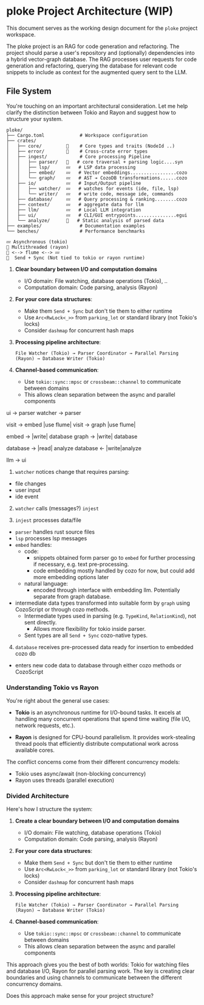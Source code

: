 # ploke Project Architecture (WIP)
This document serves as the working design document for the `ploke` project workspace.

The ploke project is an RAG for code generation and refactoring. The project
should parse a user's repository and (optionally) dependencies into a hybrid
vector-graph database. The RAG processes user requests for code generation and
refactoring, querying the database for relevant code snippets to include as
context for the augmented query sent to the LLM. 

## File System

You're touching on an important architectural consideration. Let me help clarify the distinction between Tokio and Rayon and suggest how to structure your system.


```
ploke/
├── Cargo.toml             # Workspace configuration
├── crates/
│   ├── core/         󱃜    # Core types and traits (NodeId ..)
│   ├── error/        󱃜    # Cross-crate error types
│   ├── ingest/            # Core processing Pipeline
│   │   ├── parser/   🚀   # core traversal + parsing logic....syn
│   │   ├── lsp/      💤   # LSP data processing
│   │   ├── embed/    💤   # Vector embeddings.................cozo
│   │   └── graph/    💤   # AST ➔ CozoDB transformations......cozo
│   ├── io/           💤   # Input/Output pipeline
│   │   ├── watcher/  💤   # watches for events (ide, file, lsp)
│   │   └── writer/   💤   # write code, message ide, commands
│   ├── database/     💤   # Query processing & ranking........cozo
│   ├── context/      💤   # aggregate data for llm
│   ├── llm/          💤   # Local LLM integration
│   ├── ui/           💤   # CLI/GUI entrypoints...............egui
│   └── analyze/      🚀   # Static analysis of parsed data
├── examples/              # Documentation examples
└── benches/               # Performance benchmarks

💤 Asynchronous (tokio)
🚀 Multithreaded (rayon)
🚀 <--> flume <--> 💤
󱃜  Send + Sync (Not tied to tokio or rayon runtime) 
```

1. **Clear boundary between I/O and computation domains**
   - I/O domain: File watching, database operations (Tokio), ..
   - Computation domain: Code parsing, analysis (Rayon)

2. **For your core data structures**:
   - Make them `Send + Sync` but don't tie them to either runtime
   - Use `Arc<RwLock<_>>` from `parking_lot` or standard library (not Tokio's locks)
   - Consider `dashmap` for concurrent hash maps

3. **Processing pipeline architecture**:
   ```
   File Watcher (Tokio) → Parser Coordinator → Parallel Parsing (Rayon) → Database Writer (Tokio)
   ```

4. **Channel-based communication**:
   - Use `tokio::sync::mpsc` or `crossbeam::channel` to communicate between domains
   - This allows clean separation between the async and parallel components

ui -> parser
watcher -> parser

visit -> embed |use flume|
visit -> graph |use flume|

embed -> |write| database
graph -> |write| database

database -> |read| analyze
database <- |write|analyze

llm -> ui

1. `watcher` notices change that requires parsing:
  - file changes
  - user input
  - ide event

2. `watcher` calls (messages?) `injest`

3. `injest` processes data/file
  - `parser` handles rust source files
  - `lsp` processes lsp messages
  - `embed` handles:
    - code:
      - snippets obtained form parser go to `embed` for further processing
      if necessary, e.g. text pre-processing.
      - code embedding mostly handled by cozo for now, but could add more embedding options later
    - natural language:
      - encoded through interface with embedding llm. Potentially separate from graph database.
  - intermediate data types transformed into suitable form by `graph` using
  CozoScript or through cozo methods.
    - Intermediate types used in parsing (e.g. `TypeKind`, `RelationKind`), not sent directly.
      - Allows more flexibility for tokio inside parser.
    - Sent types are all `Send + Sync` cozo-native types.

4. `database` receives pre-processed data ready for insertion to embedded cozo db
  - enters new code data to database through either cozo methods or CozoScript



### Understanding Tokio vs Rayon

You're right about the general use cases:

- **Tokio** is an asynchronous runtime for I/O-bound tasks. It excels at handling many concurrent operations that spend time waiting (file I/O, network requests, etc.).

- **Rayon** is designed for CPU-bound parallelism. It provides work-stealing thread pools that efficiently distribute computational work across available cores.

The conflict concerns come from their different concurrency models:
- Tokio uses async/await (non-blocking concurrency)
- Rayon uses threads (parallel execution)

### Divided Architecture

Here's how I structure the system:

1. **Create a clear boundary between I/O and computation domains**
   - I/O domain: File watching, database operations (Tokio)
   - Computation domain: Code parsing, analysis (Rayon)

2. **For your core data structures**:
   - Make them `Send + Sync` but don't tie them to either runtime
   - Use `Arc<RwLock<_>>` from `parking_lot` or standard library (not Tokio's locks)
   - Consider `dashmap` for concurrent hash maps

3. **Processing pipeline architecture**:
   ```
   File Watcher (Tokio) → Parser Coordinator → Parallel Parsing (Rayon) → Database Writer (Tokio)
   ```

4. **Channel-based communication**:
   - Use `tokio::sync::mpsc` or `crossbeam::channel` to communicate between domains
   - This allows clean separation between the async and parallel components


This approach gives you the best of both worlds: Tokio for watching files and database I/O, Rayon for parallel parsing work. The key is creating clear boundaries and using channels to communicate between the different concurrency domains.

Does this approach make sense for your project structure?
